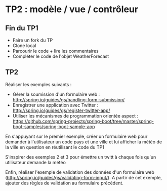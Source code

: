 # TP2 : modèle / vue / contrôleur

## Fin du TP1

- Faire un fork du TP
- Clone local
- Parcourir le code + lire les commentaires
- Compléter le code de l'objet WeatherForecast

## TP2

Réaliser les exemples suivants :

- Gérer la soumission d'un formulaire web : http://spring.io/guides/gs/handling-form-submission/
- Enregistrer une application avec Twitter : http://spring.io/guides/gs/register-twitter-app/
- Utiliser les mécanismes de programmation orientée aspect : https://github.com/spring-projects/spring-boot/tree/master/spring-boot-samples/spring-boot-sample-aop

En s'appuyant sur le premier exemple, créer un formulaire web pour demander à l'utilisateur un code pays et une ville 
et lui afficher la météo de la ville en question en réutilisant le code du TP1

S'inspirer des exemples 2 et 3 pour émettre un twitt à chaque fois qu'un utilisateur demande la météo

Enfin, réaliser l'exemple de validation des données d'un formulaire web (http://spring.io/guides/gs/validating-form-input/). 
A partir de cet exemple, ajouter des règles de validation au formulaire précédent.
